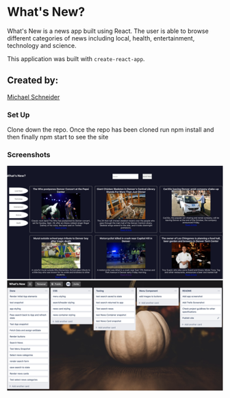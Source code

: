 # What's New?

What's New is a news app built using React.  The user is able to browse different categories of news including local, health, entertainment, technology and science.

This application was built with `create-react-app`.

## Created by:
[Michael Schneider](https://github.com/mschneider247)

### Set Up

Clone down the repo.  Once the repo has been cloned run npm install and then finally npm start to see the site

### Screenshots

![what's new screenshot](./screenshots/whats-new.png)
![Trello screenshot](./screenshots/trello.png)


